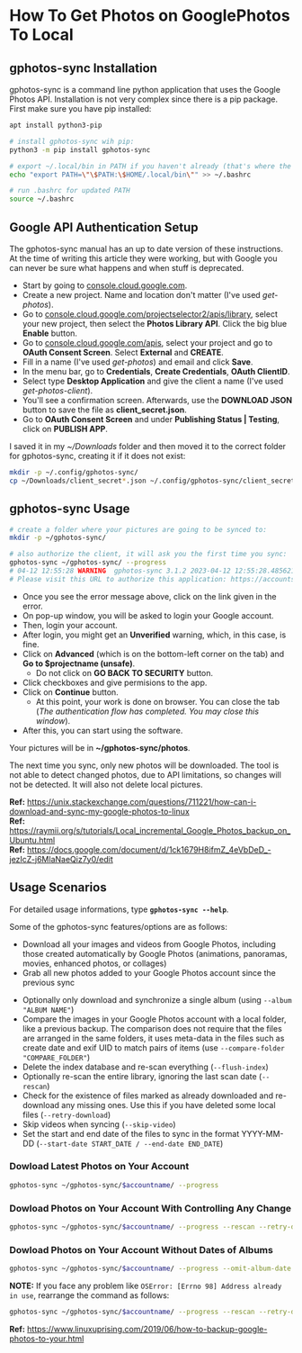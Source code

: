 # How To Get Photos on GooglePhotos To Local

## gphotos-sync Installation

gphotos-sync is a command line python application that uses the Google Photos API. Installation is not very complex since there is a pip package. First make sure you have pip installed:

```BASH
apt install python3-pip

# install gphotos-sync wih pip:
python3 -m pip install gphotos-sync

# export ~/.local/bin in PATH if you haven't already (that's where the executables for packages installed using pip3 are stored)
echo "export PATH=\"\$PATH:\$HOME/.local/bin\"" >> ~/.bashrc

# run .bashrc for updated PATH
source ~/.bashrc
```

## Google API Authentication Setup

The gphotos-sync manual has an up to date version of these instructions. At the time of writing this article they were working, but with Google you can never be sure what happens and when stuff is deprecated.

- Start by going to [console.cloud.google.com](https://console.cloud.google.com/).
- Create a new project. Name and location don't matter (I've used _get-photos_).
- Go to [console.cloud.google.com/projectselector2/apis/library](https://console.cloud.google.com/projectselector2/apis/library), select your new project, then select the **Photos Library API**. Click the big blue **Enable** button.
- Go to [console.cloud.google.com/apis](https://console.cloud.google.com/apis/), select your project and go to **OAuth Consent Screen**. Select **External** and **CREATE**.
- Fill in a name (I've used _get-photos_) and email and click **Save**.
- In the menu bar, go to **Credentials**, **Create Credentials**, **OAuth ClientID**.
- Select type **Desktop Application** and give the client a name (I've used _get-photos-client_).
- You'll see a confirmation screen. Afterwards, use the **DOWNLOAD JSON** button to save the file as **client_secret.json**.
- Go to **OAuth Consent Screen** and under **Publishing Status | Testing**, click on **PUBLISH APP**.

I saved it in my _~/Downloads_ folder and then moved it to the correct folder for gphotos-sync, creating it if it does not exist:

```BASH
mkdir -p ~/.config/gphotos-sync/
cp ~/Downloads/client_secret*.json ~/.config/gphotos-sync/client_secret.json
```

## gphotos-sync Usage

```BASH
# create a folder where your pictures are going to be synced to:
mkdir -p ~/gphotos-sync/

# also authorize the client, it will ask you the first time you sync:
gphotos-sync ~/gphotos-sync/ --progress
# 04-12 12:55:28 WARNING  gphotos-sync 3.1.2 2023-04-12 12:55:28.485621
# Please visit this URL to authorize this application: https://accounts.google.com/o/oauth2/auth?response_type=code&client_id=636621971213-53d9gq8ohb5avnoqnqa1g8q89br2nfhi.apps.googleusercontent.com&redirect_uri=http%3A%2F%2Flocalhost%3A8080%2F&scope=https%3A%2F%2Fwww.googleapis.com%2Fauth%2Fphotoslibrary.readonly+https%3A%2F%2Fwww.googleapis.com%2Fauth%2Fphotoslibrary.sharing&state=6f96B8GNg5jQEpLe7q0j4vOBm9g4qu&access_type=offline
```

- Once you see the error message above, click on the link given in the error.
- On pop-up window, you will be asked to login your Google account.
- Then, login your account.
- After login, you might get an **Unverified** warning, which, in this case, is fine.
- Click on **Advanced** (which is on the bottom-left corner on the tab) and **Go to $projectname (unsafe)**.
  - Do not click on **GO BACK TO SECURITY** button.
- Click checkboxes and give permisions to the app.
- Click on **Continue** button.
  - At this point, your work is done on browser. You can close the tab (_The authentication flow has completed. You may close this window_).
- After this, you can start using the software.

Your pictures will be in **~/gphotos-sync/photos**.

The next time you sync, only new photos will be downloaded. The tool is not able to detect changed photos, due to API limitations, so changes will not be detected. It will also not delete local pictures.

**Ref:** https://unix.stackexchange.com/questions/711221/how-can-i-download-and-sync-my-google-photos-to-linux <br>
**Ref:** https://raymii.org/s/tutorials/Local_incremental_Google_Photos_backup_on_Ubuntu.html <br>
**Ref:** https://docs.google.com/document/d/1ck1679H8ifmZ_4eVbDeD_-jezIcZ-j6MlaNaeQiz7y0/edit <br>

## Usage Scenarios

For detailed usage informations, type **`gphotos-sync --help`**.

Some of the gphotos-sync features/options are as follows:

- Download all your images and videos from Google Photos, including those created automatically by Google Photos (animations, panoramas, movies, enhanced photos, or collages)
- Grab all new photos added to your Google Photos account since the previous sync

* Optionally only download and synchronize a single album (using `--album "ALBUM NAME"`)
* Compare the images in your Google Photos account with a local folder, like a previous backup. The comparison does not require that the files are arranged in the same folders, it uses meta-data in the files such as create date and exif UID to match pairs of items (use `--compare-folder "COMPARE_FOLDER"`)
* Delete the index database and re-scan everything (`--flush-index`)
* Optionally re-scan the entire library, ignoring the last scan date (`--rescan`)
* Check for the existence of files marked as already downloaded and re-download any missing ones. Use this if you have deleted some local files (`--retry-download`)
* Skip videos when syncing (`--skip-video`)
* Set the start and end date of the files to sync in the format YYYY-MM-DD (`--start-date START_DATE / --end-date END_DATE`)

### Dowload Latest Photos on Your Account

```BASH
gphotos-sync ~/gphotos-sync/$accountname/ --progress
```

### Dowload Photos on Your Account With Controlling Any Change

```BASH
gphotos-sync ~/gphotos-sync/$accountname/ --progress --rescan --retry-download
```

### Dowload Photos on Your Account Without Dates of Albums

```BASH
gphotos-sync ~/gphotos-sync/$accountname/ --progress --omit-album-date
```

**NOTE:** If you face any problem like `OSError: [Errno 98] Address already in use`, rearrange the command as follows:

```BASH
gphotos-sync ~/gphotos-sync/$accountname/ --progress --rescan --retry-download --omit-album-date --port 8081
```

**Ref:** https://www.linuxuprising.com/2019/06/how-to-backup-google-photos-to-your.html
